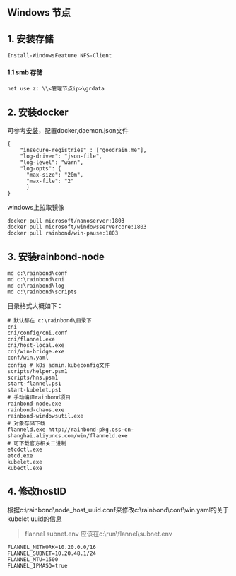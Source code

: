 ## Windows 节点

## 1. 安装存储

```
Install-WindowsFeature NFS-Client
```

#### 1.1 smb 存储

```
net use z: \\<管理节点ip>\grdata
```

## 2. 安装docker

可参考[安装](http://t.goodrain.com/t/windows-docker/656)，配置docker,daemon.json文件

```
{
    "insecure-registries" : ["goodrain.me"],
    "log-driver": "json-file",
    "log-level": "warn",
    "log-opts": {
      "max-size": "20m",
      "max-file": "2"
      }
}
```

windows上拉取镜像

```
docker pull microsoft/nanoserver:1803
docker pull microsoft/windowsservercore:1803
docker pull rainbond/win-pause:1803
```

## 3. 安装rainbond-node

```
md c:\rainbond\conf
md c:\rainbond\cni
md c:\rainbond\log
md c:\rainbond\scripts
```

目录格式大概如下：

```
# 默认都在 c:\rainbond\目录下
cni
cni/config/cni.conf
cni/flannel.exe
cni/host-local.exe
cni/win-bridge.exe
conf/win.yaml
config # k8s admin.kubeconfig文件
scripts/helper.psm1
scripts/hns.psm1
start-flannel.ps1
start-kubelet.ps1
# 手动编译rainbond项目
rainbond-node.exe
rainbond-chaos.exe
rainbond-windowsutil.exe
# 对象存储下载
flanneld.exe http://rainbond-pkg.oss-cn-shanghai.aliyuncs.com/win/flanneld.exe
# 可下载官方相关二进制
etcdctl.exe
etcd.exe
kubelet.exe
kubectl.exe
```

## 4. 修改hostID

根据c:\rainbond\node_host_uuid.conf来修改c:\rainbond\conf\win.yaml的关于kubelet uuid的信息

> flannel subnet.env 应该在c:\run\flannel\subnet.env

```
FLANNEL_NETWORK=10.20.0.0/16
FLANNEL_SUBNET=10.20.48.1/24
FLANNEL_MTU=1500
FLANNEL_IPMASQ=true
```

